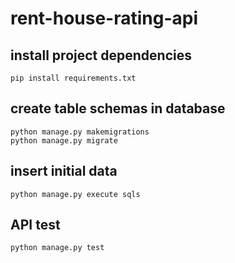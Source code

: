 # rent-house-rating-api
## install project dependencies
```
pip install requirements.txt
```
## create table schemas in database
```
python manage.py makemigrations
python manage.py migrate
```
## insert initial data
```
python manage.py execute sqls
```
## API test
```
python manage.py test
```